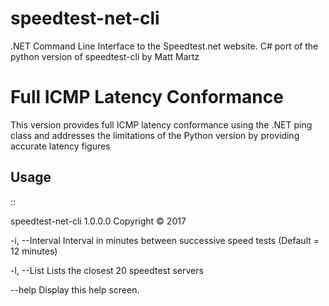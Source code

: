 # speedtest-net-cli
.NET Command Line Interface to the Speedtest.net website. C# port of the python version of speedtest-cli by Matt Martz

# Full ICMP Latency Conformance
This version provides full ICMP latency conformance using the .NET ping class and addresses the limitations of the Python version by providing accurate latency figures

Usage
-----

::

speedtest-net-cli 1.0.0.0
Copyright ©  2017

  -i, --Interval    Interval in minutes between successive speed tests (Default
                    = 12 minutes)

  -l, --List        Lists the closest 20 speedtest servers

  --help            Display this help screen.
